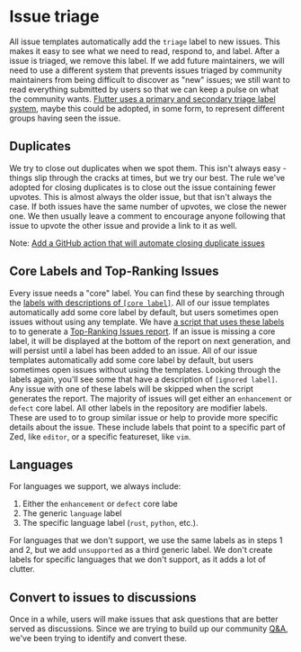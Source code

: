 # Issue triage

All issue templates automatically add the `triage` label to new issues.  This makes it easy to see what we need to read, respond to, and label.  After a issue is triaged, we remove this label.  If we add future maintainers, we will need to use a different system that prevents issues triaged by community maintainers from being difficult to discover as "new" issues; we still want to read everything submitted by users so that we can keep a pulse on what the community wants.  [Flutter uses a primary and secondary triage label system](https://medium.com/flutter/managing-issues-in-a-large-scale-open-source-project-b3be6eecae2b), maybe this could be adopted, in some form, to represent different groups having seen the issue.

## Duplicates

We try to close out duplicates when we spot them.  This isn't always easy - things slip through the cracks at times, but we try our best.  The rule we've adopted for closing duplicates is to close out the issue containing fewer upvotes.  This is almost always the older issue, but that isn't always the case.  If both issues have the same number of upvotes, we close the newer one.  We then usually leave a comment to encourage anyone following that issue to upvote the other issue and provide a link to it as well.

Note: [Add a GitHub action that will automate closing duplicate issues](https://github.com/zed-industries/community/issues/1440)

## Core Labels and Top-Ranking Issues

Every issue needs a "core" label.  You can find these by searching through the [labels with descriptions of `[core label]`](https://github.com/zed-industries/community/labels).  All of our issue templates automatically add some core label by default, but users sometimes open issues without using any template.  We have [a script that uses these labels](https://github.com/zed-industries/community/blob/main/scripts/update_top_ranking_issues/main.py) to to generate a [Top-Ranking Issues report](https://github.com/zed-industries/community/issues/52).  If an issue is missing a core label, it will be displayed at the bottom of the report on next generation, and will persist until a label has been added to an issue.  All of our issue templates automatically add some core label by default, but users sometimes open issues without using the templates.  Looking through the labels again, you'll see some that have a description of `[ignored label]`.  Any issue with one of these labels will be skipped when the script generates the report.  The majority of issues will get either an `enhancement` or `defect` core label.  All other labels in the repository are modifier labels.  These are used to to group similar issue or help to provide more specific details about the issue.  These include labels that point to a specific part of Zed, like `editor`, or a specific featureset, like `vim`.

## Languages

For languages we support, we always include:

1. Either the `enhancement` or `defect` core labe
2. The generic `language` label
3. The specific language label (`rust`, `python`, etc.).

For languages that we don't support, we use the same labels as in steps 1 and 2, but we add `unsupported` as a third generic label.  We don't create labels for specific languages that we don't support, as it adds a lot of clutter.

## Convert to issues to discussions

Once in a while, users will make issues that ask questions that are better served as discussions.  Since we are trying to build up our community [Q&A](https://github.com/zed-industries/community/discussions/categories/q-a), we've been trying to identify and convert these.
